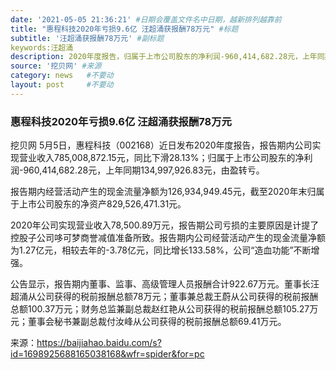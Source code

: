 ```yaml
---
date: '2021-05-05 21:36:21' #日期会覆盖文件名中日期，越新排列越靠前
title: "惠程科技2020年亏损9.6亿 汪超涌获报酬78万元" #标题
subtitle: '汪超涌获报酬78万元' #副标题
keywords:汪超涌
description: 2020年度报告，归属于上市公司股东的净利润-960,414,682.28元，上年同期134,997,926.83元，由盈转亏，但汪超涌获报酬78万。
source: '挖贝网' #来源
category: news   #不要动
layout: post     #不要动
---
```


### 惠程科技2020年亏损9.6亿 汪超涌获报酬78万元

挖贝网 5月5日，惠程科技（002168）近日发布2020年度报告，报告期内公司实现营业收入785,008,872.15元，同比下滑28.13%；归属于上市公司股东的净利润-960,414,682.28元，上年同期134,997,926.83元，由盈转亏。

报告期内经营活动产生的现金流量净额为126,934,949.45元，截至2020年末归属于上市公司股东的净资产829,526,471.31元。

2020年公司实现营业收入78,500.89万元，报告期公司亏损的主要原因是计提了控股子公司哆可梦商誉减值准备所致。报告期内公司经营活动产生的现金流量净额为1.27亿元，相较去年的-3.78亿元，同比增长133.58%，公司“造血功能”不断增强。

公告显示，报告期内董事、监事、高级管理人员报酬合计922.67万元。董事长汪超涌从公司获得的税前报酬总额78万元；董事兼总裁王蔚从公司获得的税前报酬总额100.37万元；财务总监兼副总裁赵红艳从公司获得的税前报酬总额105.27万元；董事会秘书兼副总裁付汝峰从公司获得的税前报酬总额69.41万元。

来源：https://baijiahao.baidu.com/s?id=1698925688165038168&wfr=spider&for=pc
